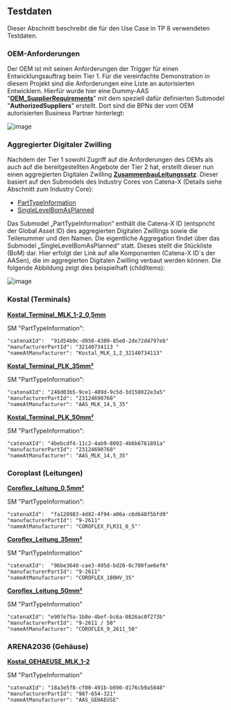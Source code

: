 ## Testdaten
Dieser Abschnitt beschreibt die für den Use Case in TP 8 verwendeten Testdaten.

### OEM-Anforderungen
Der OEM ist mit seinen Anforderungen der Trigger für einen Entwicklungsauftrag beim Tier 1. Für die vereinfachte Demonstration in diesem Projekt sind die Anforderungen eine Liste an autorisierten Entwicklern. Hierfür wurde hier eine Dummy-AAS "**[OEM_SupplierRequirements](https://github.com/VWS4LS/vws4ls-subproject-results/blob/main/TP08/Testdaten/OEM)**" mit dem speziell dafür definierten Submodel "**AuthorizedSuppliers**" erstellt. Dort sind die BPNs der vom OEM autorisierten Business Partner hinterlegt:

![image](https://github.com/user-attachments/assets/a8dfcdf0-5478-4f74-9e28-f9ea3dcdc7e0)

### Aggregierter Digitaler Zwilling 
Nachdem der Tier 1 sowohl Zugriff auf die Anforderungen des OEMs als auch auf die bereitgestellten Angebote der Tier 2 hat, erstellt dieser nun einen aggregierten Digitalen Zwilling **[ZusammenbauLeitungssatz](https://github.com/VWS4LS/vws4ls-subproject-results/tree/main/TP08/Testdaten/Tier%201%20(Aggregation))**. Dieser  basiert auf den Submodels des Industry Cores von Catena-X (Details siehe Abschnitt zum Industry Core):
-	[PartTypeInformation](https://github.com/eclipse-tractusx/sldt-semantic-models/tree/main/io.catenax.part_type_information/1.0.0/gen) 
-	[SingleLevelBomAsPlanned](https://github.com/eclipse-tractusx/sldt-semantic-models/tree/main/io.catenax.single_level_bom_as_planned/3.0.0/gen)
  
Das Submodel „PartTypeInformation“ enthält die Catena-X ID (entspricht der Global Asset ID) des aggregierten Digitalen Zwillings sowie die Teilenummer und den Namen.
Die eigentliche Aggregation findet über das Submodel „SingleLevelBomAsPlanned“ statt. Dieses stellt die Stückliste (BoM) dar. Hier erfolgt der Link auf alle Komponenten (Catena-X ID´s der AASen), die im aggregierten Digitalen Zwilling verbaut werden können. Die folgende Abbildung zeigt dies beispielhaft (childItems):

![image](https://github.com/user-attachments/assets/522cf574-0164-499a-8971-0753307d40a9)

### Kostal (Terminals)

**[Kostal_Terminal_MLK_1-2_0,5mm](https://github.com/VWS4LS/vws4ls-subproject-results/blob/main/TP08/Testdaten/Kostal/Kostal_Terminal_MLK_1-2_0%2C5mm)**

SM "PartTypeInformation":
```
"catenaXId":  "91d54b9c-d950-4309-85e0-2de72d4797eb"
"manufacturerPartId": "32140734113 "
"nameAtManufacturer": "Kostal_MLK_1,2_32140734113"
```
**[Kostal_Terminal_PLK_35mm²](https://github.com/VWS4LS/vws4ls-subproject-results/tree/main/TP08/Testdaten/Kostal/Kostal_Terminal_PLK_35mm%C2%B2)**

SM "PartTypeInformation":
```
"catenaXId": "248d03b5-9ce1-489d-9c5d-3d158022e3a5"
"manufacturerPartId": "23124690760"
"nameAtManufacturer": "AAS_MLK_14,5_35"
```

**[Kostal_Terminal_PLK_50mm²](https://github.com/VWS4LS/vws4ls-subproject-results/tree/main/TP08/Testdaten/Kostal/Kostal_Terminal_PLK_50mm%C2%B2)**

SM "PartTypeInformation":
```
"catenaXId": "4bebcdf4-11c2-4ab9-8092-4b6b6761891a"
"manufacturerPartId": "23124690760"
"nameAtManufacturer": "AAS_MLK_14,5_35"
```

### Coroplast (Leitungen)

**[Coroflex_Leitung_0,5mm²]()**

SM "PartTypeInformation":
```
"catenaXId":  "fa120983-4d82-4f94-a06a-c6d648f5bfd9"
"manufacturerPartId": "9-2611"
"nameAtManufacturer": "COROFLEX_FLR31_0_5"'
```

**[Coroflex_Leitung_35mm²]()**

SM	"PartTypeInformation"
```
"catenaXId":  "96be3640-cae3-495d-bd20-0c700fae6ef6"
"manufacturerPartId": "9-2611"
"nameAtManufacturer": "COROFLEX_180HV_35"
```

**[Coroflex_Leitung_50mm²]()**

SM	"PartTypeInformation"
```
"catenaXId": "e907e75a-1b8e-4bef-bc6a-0826ac0f273b"
"manufacturerPartId": "9-2611 / 50"
"nameAtManufacturer": "COROFLEX_9_2611_50"
```
### ARENA2036 (Gehäuse)
**[Kostal_GEHAEUSE_MLK_1-2]()**

SM	"PartTypeInformation"
```
"catenaXId": "18a3e5f8-cf00-491b-b690-d176cb9a5848"
"manufacturerPartId": "987-654-321"
"nameAtManufacturer": "AAS_GEHAEUSE"
```


